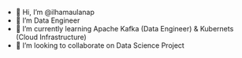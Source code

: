 - 👋 Hi, I’m @ilhamaulanap
- 👀 I’m Data Engineer
- 🌱 I’m currently learning Apache Kafka (Data Engineer) & Kubernets (Cloud Infrastructure)
- 💞️ I’m looking to collaborate on Data Science Project

<!---
ilhamaulanap/ilhamaulanap is a ✨ special ✨ repository because its `README.md` (this file) appears on your GitHub profile.
You can click the Preview link to take a look at your changes.
--->
